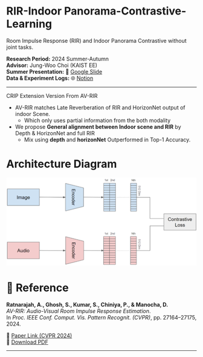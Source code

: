 # RIR-Indoor Panorama-Contrastive-Learning
Room Impulse Response (RIR) and Indoor Panorama Contrastive without joint tasks.

**Research Period:** 2024 Summer-Autumn <br>
**Advisor:** Jung-Woo Choi (KAIST EE) <br>
**Summer Presentation:** 🔬 [Google Slide](https://docs.google.com/presentation/d/1Es7iA-b3DixLiqxxs-3j7rCpXUrvYpqKdCc9YQYZujk/edit?usp=sharing) <br>
**Data & Experiment Logs:** 🌐 [Notion](https://kiwi-primrose-e33.notion.site/16030761238f80b79c79fb76c53b808e?source=copy_link)

---

CRIP Extension Version From AV-RIR

* AV-RIR matches Late Reverberation of RIR and HorizonNet output of indoor Scene.
  * Which only uses partial information from the both modality
* We propose **General alignment between Indoor scene and RIR** by Depth & HorizonNet and full RIR
  * Mix using **depth** and **horizonNet** Outperformed in Top-1 Accuracy.

# Architecture Diagram
<img src="https://github.com/byulharang/RIR-Depth-Contrastive-Learning/blob/main/Image/Architecture.png" alt="Architecture Flow" width="600"/>

# 📄 Reference

**Ratnarajah, A., Ghosh, S., Kumar, S., Chiniya, P., & Manocha, D.**  
*AV-RIR: Audio-Visual Room Impulse Response Estimation*.  
In *Proc. IEEE Conf. Comput. Vis. Pattern Recognit. (CVPR)*, pp. 27164–27175, 2024.

🔗 [Paper Link (CVPR 2024)](https://openaccess.thecvf.com/content/CVPR2024/html/Ratnarajah_AV-RIR_Audio-Visual_Room_Impulse_Response_Estimation_CVPR_2024_paper.html)  
📄 [Download PDF](https://openaccess.thecvf.com/content/CVPR2024/papers/Ratnarajah_AV-RIR_Audio-Visual_Room_Impulse_Response_Estimation_CVPR_2024_paper.pdf)

---


